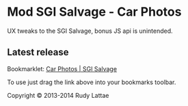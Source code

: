 # Mod SGI Salvage - Car Photos

UX tweaks to the SGI Salvage, bonus JS api is unintended.

## Latest release

Bookmarklet: <a href="javascript:var%20carPhotos%3Dfunction()%7B%22use%20strict%22%3Bfunction%20t(t)%7Bvar%20n%3Dthis%2Ci%3Dr(document)%2Ca%3D%22%3Cstyle%3E%20%20%20%20%20%20%20%20%20%20%20%20%20%20%20%20%20%20%20%20%20.star%20%7B%20color%3A%20%23ff9%3B%20font-size%3A%202.2em%3B%20float%3A%20right%3B%20position%3A%20relative%3B%20top%3A%20-180px%3B%20margin-right%3A%200.5em%3B%20cursor%3A%20pointer%3B%7D%20%20%20%20%20%20%20%20%20%20%20%20%20%20%20%20%20%20%20%20%20%20%20%20%20.star%3Ahover%20%7B%20color%3A%20%23ff0%3B%20%7D%20%20%20%20%20%20%20%20%20%20%20%20%20%20%20%20%20%20%20%20%20.starred-items%20%7B%20margin-bottom%3A%201em%3B%20%7D%20%20%20%20%20%20%20%20%20%20%20%20%20%20%20%20%20%20%20%20%20.starred-item%20%7B%20display%3A%20inline-block%3B%20margin-right%3A%200.5em%3B%20width%3A%20245px%3B%20border%3A%201px%20solid%20%23ccc%3B%20%7D%20%20%20%20%20%20%20%20%20%20%20%20%20%20%20%20%20%3C%2Fstyle%3E%22%2Ce%3D'%3Cdiv%20class%3D%22starred-item%22%3E%20%20%20%20%20%20%20%20%20%20%20%20%20%20%20%20%20%20%20%20%20%3Cimg%20alt%3D%22loading...%22%20src%3D%22%7BthumbnailUrl%7D%22%20width%3D%22100%25%22%2F%3E%20%20%20%20%20%20%20%20%20%20%20%20%20%20%20%20%20%20%20%20%20%3Cspan%20class%3D%22stock-number%22%3E%7BstockNumber%7D%3C%2Fspan%3E%20%20%20%20%20%20%20%20%20%20%20%20%20%20%20%20%20%3C%2Fdiv%3E'%3Bn.init%3Dfunction()%7Bi.attr(%22data-mod-ready%22)%7C%7C(i.find(%22head%22).append(a)%2Ci.find(%22.main_container%22).prepend('%3Cdiv%20class%3D%22js-starred-items%20starred-items%22%3E%3Ch2%3EStarred%20Items%3C%2Fh2%3E%3C%2Fdiv%3E')%2Ci.attr(%22data-mod-ready%22%2C!0))%7D%2Cn.install%3Dfunction()%7Bt.on(%22click%22%2C%22.js-star-item%22%2Cfunction()%7Bvar%20t%3Dr(this).attr(%22data-stock-number%22)%2Cn%3Dr(this).attr(%22data-thumbnail-url%22)%2Ca%3Ds(e%2C%7BthumbnailUrl%3An%2CstockNumber%3At%7D)%3Bi.find(%22.js-starred-items%22).append(a)%7D)%7D%2Cn.uninstall%3Dfunction()%7Bthrow%20new%20Error(%22Not%20implemented%22)%7D%7Dfunction%20n(t)%7Bvar%20n%3Dthis%3Bn.init%3Dfunction()%7Bt.attr(%22data-mod-ready%22)%7C%7C(t.find(%22thead%20tr%22).prepend('%3Cth%20class%3D%22header%22%3E%26nbsp%3B%3C%2Fth%3E')%2Ct.find(%22tbody%20tr%22).each(function(t%2Cn)%7Br(n).prepend('%3Ctd%20class%3D%22js-mods%22%3E%3C%2Ftd%3E')%7D)%2Ct.attr(%22data-mod-ready%22%2C!0))%7D%2Cn.install%3Dfunction(i)%7Bt.find(%22tbody%20tr%22).each(function(t%2Ca)%7Bi.install(a%2Cn)%7D)%7D%2Cn.findStockNumberColumn%3Dfunction()%7Bvar%20n%3D0%3Breturn%20t.find(%22thead%20tr%20th%22).each(function(t%2Ci)%7Breturn%22Stock%20Number%22%3D%3Di.innerText%3F(n%3Dt%2C!1)%3Avoid%200%7D)%2Cn%7D%7Dfunction%20i()%7Bvar%20t%2Cn%3Dthis%2Ci%3D%22%2Fimages%2Fsalvage_images%2F%7BstockNumber%7D%2Fmain%2F1.jpg%22%2Ca%3D'%3Cdiv%20class%3D%22mod--thumbnail%22%20target%3D%22_blank%22%3E%20%20%20%20%20%20%20%20%20%20%20%20%20%20%20%20%20%20%20%20%20%3Cimg%20alt%3D%22loading...%22%20src%3D%22%7BthumbnailUrl%7D%22%20width%3D%22245%22%2F%3E%20%20%20%20%20%20%20%20%20%20%20%20%20%20%20%20%20%20%20%20%20%3Cspan%20class%3D%22js-star-item%20star%22%20data-stock-number%3D%22%7BstockNumber%7D%22%20%20%20%20%20%20%20%20%20%20%20%20%20%20%20%20%20%20%20%20%20%20%20%20%20data-thumbnail-url%3D%22%7BthumbnailUrl%7D%22%20title%3D%22Star%20item%20%23%7BstockNumber%7D%22%3E%26%23x02605%3B%3C%2Fspan%3E%20%20%20%20%20%20%20%20%20%20%20%20%20%20%20%20%20%3C%2Fdiv%3E'%3Bn.install%3Dfunction(n%2Ce)%7Bif(!(r(%22.js-mods%20.mod--thumbnail%22%2Cn).length%3E0))%7B%22undefined%22%3D%3Dtypeof%20t%26%26(t%3De.findStockNumberColumn())%3Bvar%20o%3Dr(%22td%3Aeq(%22%2Bt%2B%22)%22%2Cn).text()%2Cd%3Ds(i%2C%7BstockNumber%3Ao%7D)%2Cl%3Ds(a%2C%7BthumbnailUrl%3Ad%2CstockNumber%3Ao%7D)%3Br(%22.js-mods%22%2Cn).append(l)%7D%7D%2Cn.uninstall%3Dfunction()%7Bthrow%20new%20Error(%22Not%20implemented%22)%7D%7Dfunction%20a()%7Bif(!e)%7Bvar%20a%3Dr(%22%23bid_items%22).length%3E0%3Fr(%22%23bid_items%22)%3Ar(%22%23bid_results%22)%2Cs%3Dnew%20n(a)%2Co%3Dnew%20i%2Cd%3Dnew%20t(a)%3Bs.init()%2Cs.install(o)%2Cd.init()%2Cd.install()%2Ce%3D!0%7D%7Dvar%20r%3DjQuery%2Ce%3D!1%2Cs%3Dfunction(t%2Cn)%7Breturn%20t.replace(%2F%7B%20*(%5B%5E%7D%20%5D%2B)%20*%7D%2Fg%2Cfunction(t%2Ci)%7Breturn%20t%3Dn%2Ci.replace(%2F%5B%5E.%5D%2B%2Fg%2Cfunction(n)%7Bt%3Dt%5Bn%5D%7D)%2Ct%7D)%7D%3Breturn%20a()%2C%7BItemsTableModManager%3An%2CItemThumbnailMod%3Ai%2Cinit%3Aa%7D%7D()%3B">Car Photos | SGI Salvage</a>

To use just drag the link above into your bookmarks toolbar.

Copyright &copy; 2013-2014 Rudy Lattae

